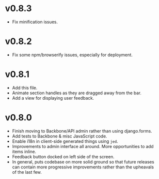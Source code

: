 v0.8.3
=======
  * Fix minification issues.

v0.8.2
=======
  * Fix some npm/browserify issues, especially for deployment.

v0.8.1
=======
  * Add this file.
  * Animate section handles as they are dragged away from the bar.
  * Add a view for displaying user feedback.

v0.8.0
=======
  * Finish moving to Backbone/API admin rather than using django.forms.
  * Add tests to Backbone & misc JavaScript code.
  * Enable i18n in client-side generated things using `jed`.
  * Improvements to admin interface all around. More opportunities to add items
    inline.
  * Feedback button docked on left side of the screen.
  * In general, puts codebase on more solid ground so that future releases can
    contain more progressive improvements rather than the upheavals of the last
    few.
